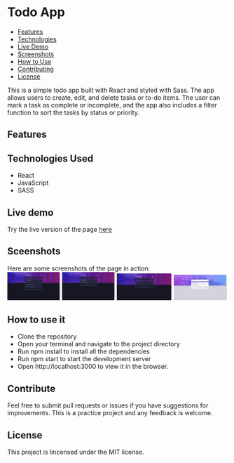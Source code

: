 # Todo App

- [Features](#features)
- [Technologies](#technologies)
- [Live Demo](#live-demo)
- [Screenshots](#screenshots)
- [How to Use](#how-to-use)
- [Contributing](#contributing)
- [License](#license)

This is a simple todo app built with React and styled with Sass. The app allows users to create, edit, and delete tasks or to-do items. The user can mark a task as complete or incomplete, and the app also includes a filter function to sort the tasks by status or priority.


## <a id="features">Features</a>



## <a id="technologies">Technologies Used</a>
- React
- JavaScript
- SASS

## <a id="live-demo">Live demo</a>

Try the live version of the page [here](https://todo-app-edluel.vercel.app/)

## <a id="screenshots">Sceenshots</a>

Here are some screenshots of the page in action:<br>
<img src="src/assets/screenshots/todo-app-edluel.vercel.app_.png" width="24%" height="24%">
<img src="src/assets/screenshots/todo-app-edluel.vercel.app_ (1).png" width="24%" height="24%">
<img src="src/assets/screenshots/todo-app-edluel.vercel.app_ (2).png" width="25%" height="25%">
<img src="src/assets/screenshots/todo-app-edluel.vercel.app_ (3).png" width="24%" height="24%">


## <a id="how-to-use">How to use it</a>

- Clone the repository
- Open your terminal and navigate to the project directory
- Run npm install to install all the dependencies
- Run npm start to start the development server
- Open http://localhost:3000 to view it in the browser.

## <a id="contributing">Contribute</a>

Feel free to submit pull requests or issues if you have suggestions for improvements. This is a practice project and any feedback is welcome.

## <a id="license">License</a>

This project is lincensed under the MIT license.
